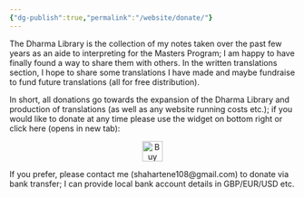 ```yaml
---
{"dg-publish":true,"permalink":"/website/donate/"}
---
```


The Dharma Library is the collection of my notes taken over the past few years as an aide to interpreting for the Masters Program; I am happy to have finally found a way to share them with others. In the written translations section, I hope to share some translations I have made and maybe fundraise to fund future translations (all for free distribution). 

In short, all donations go towards the expansion of the Dharma Library and production of translations (as well as any website running costs etc.); if you would like to donate at any time please use the widget on bottom right or click here (opens in new tab):
<p align="center"><a href='https://ko-fi.com/D1D01BBNSU' target='_blank'><img height='36' style='border:0px;height:36px;' src='https://storage.ko-fi.com/cdn/kofi5.png?v=6' border='0' alt='Buy Me a Coffee at ko-fi.com' /></a></p>
If you prefer, please contact me (shahartene108@gmail.com) to donate via bank transfer; I can provide local bank account details in GBP/EUR/USD etc.



